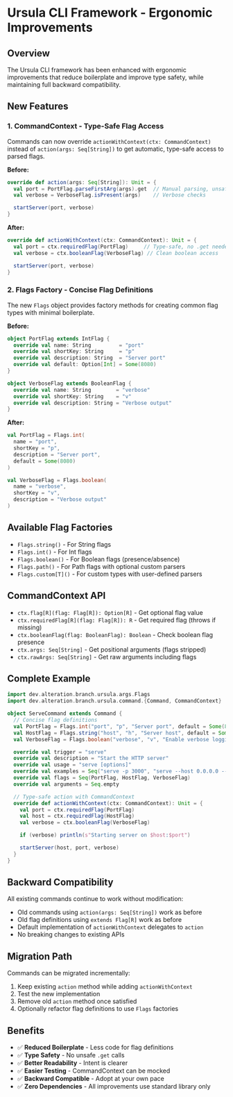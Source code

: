 # Ursula CLI Framework - Ergonomic Improvements

## Overview

The Ursula CLI framework has been enhanced with ergonomic improvements that reduce boilerplate and improve type safety, while maintaining full backward compatibility.

## New Features

### 1. CommandContext - Type-Safe Flag Access

Commands can now override `actionWithContext(ctx: CommandContext)` instead of `action(args: Seq[String])` to get automatic, type-safe access to parsed flags.

**Before:**
```scala
override def action(args: Seq[String]): Unit = {
  val port = PortFlag.parseFirstArg(args).get  // Manual parsing, unsafe .get
  val verbose = VerboseFlag.isPresent(args)    // Verbose checks

  startServer(port, verbose)
}
```

**After:**
```scala
override def actionWithContext(ctx: CommandContext): Unit = {
  val port = ctx.requiredFlag(PortFlag)     // Type-safe, no .get needed
  val verbose = ctx.booleanFlag(VerboseFlag) // Clean boolean access

  startServer(port, verbose)
}
```

### 2. Flags Factory - Concise Flag Definitions

The new `Flags` object provides factory methods for creating common flag types with minimal boilerplate.

**Before:**
```scala
object PortFlag extends IntFlag {
  override val name: String         = "port"
  override val shortKey: String     = "p"
  override val description: String  = "Server port"
  override val default: Option[Int] = Some(8080)
}

object VerboseFlag extends BooleanFlag {
  override val name: String        = "verbose"
  override val shortKey: String    = "v"
  override val description: String = "Verbose output"
}
```

**After:**
```scala
val PortFlag = Flags.int(
  name = "port",
  shortKey = "p",
  description = "Server port",
  default = Some(8080)
)

val VerboseFlag = Flags.boolean(
  name = "verbose",
  shortKey = "v",
  description = "Verbose output"
)
```

## Available Flag Factories

- `Flags.string()` - For String flags
- `Flags.int()` - For Int flags
- `Flags.boolean()` - For Boolean flags (presence/absence)
- `Flags.path()` - For Path flags with optional custom parsers
- `Flags.custom[T]()` - For custom types with user-defined parsers

## CommandContext API

- `ctx.flag[R](flag: Flag[R]): Option[R]` - Get optional flag value
- `ctx.requiredFlag[R](flag: Flag[R]): R` - Get required flag (throws if missing)
- `ctx.booleanFlag(flag: BooleanFlag): Boolean` - Check boolean flag presence
- `ctx.args: Seq[String]` - Get positional arguments (flags stripped)
- `ctx.rawArgs: Seq[String]` - Get raw arguments including flags

## Complete Example

```scala
import dev.alteration.branch.ursula.args.Flags
import dev.alteration.branch.ursula.command.{Command, CommandContext}

object ServeCommand extends Command {
  // Concise flag definitions
  val PortFlag = Flags.int("port", "p", "Server port", default = Some(8080))
  val HostFlag = Flags.string("host", "h", "Server host", default = Some("localhost"))
  val VerboseFlag = Flags.boolean("verbose", "v", "Enable verbose logging")

  override val trigger = "serve"
  override val description = "Start the HTTP server"
  override val usage = "serve [options]"
  override val examples = Seq("serve -p 3000", "serve --host 0.0.0.0 --verbose")
  override val flags = Seq(PortFlag, HostFlag, VerboseFlag)
  override val arguments = Seq.empty

  // Type-safe action with CommandContext
  override def actionWithContext(ctx: CommandContext): Unit = {
    val port = ctx.requiredFlag(PortFlag)
    val host = ctx.requiredFlag(HostFlag)
    val verbose = ctx.booleanFlag(VerboseFlag)

    if (verbose) println(s"Starting server on $host:$port")

    startServer(host, port, verbose)
  }
}
```

## Backward Compatibility

All existing commands continue to work without modification:
- Old commands using `action(args: Seq[String])` work as before
- Old flag definitions using `extends Flag[R]` work as before
- Default implementation of `actionWithContext` delegates to `action`
- No breaking changes to existing APIs

## Migration Path

Commands can be migrated incrementally:
1. Keep existing `action` method while adding `actionWithContext`
2. Test the new implementation
3. Remove old `action` method once satisfied
4. Optionally refactor flag definitions to use `Flags` factories

## Benefits

- ✅ **Reduced Boilerplate** - Less code for flag definitions
- ✅ **Type Safety** - No unsafe `.get` calls
- ✅ **Better Readability** - Intent is clearer
- ✅ **Easier Testing** - CommandContext can be mocked
- ✅ **Backward Compatible** - Adopt at your own pace
- ✅ **Zero Dependencies** - All improvements use standard library only
